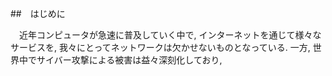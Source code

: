 ##　はじめに  

　近年コンピュータが急速に普及していく中で, インターネットを通じて様々なサービスを, 我々にとってネットワークは欠かせないものとなっている. 一方, 世界中でサイバー攻撃による被害は益々深刻化しており, 